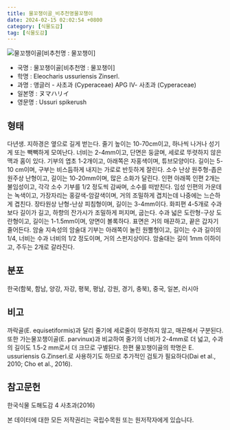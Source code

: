 ```yaml
---
title: 물꼬챙이골_비추천명물꼬챙이
date: 2024-02-15 02:02:54 +0800
category: [식물도감]
tag: [식물도감]
---
```




![물꼬챙이골[비추천명 : 물꼬챙이]](/fileUpload/plants/basic/Cyperaceae/Eleocharis/5754/1_th2.JPG)
- 국명 : 물꼬챙이골[비추천명 : 물꼬챙이]
- 학명 : Eleocharis ussuriensis Zinserl.
- 과명 : 앵글러 - 사초과 (Cyperaceae) APG Ⅳ- 사초과 (Cyperaceae)
- 일본명 : ヌマハリイ
- 영문명 : Ussuri spikerush


## 형태
다년생. 지하경은 옆으로 길게 벋는다. 줄기 높이는 10-70cm이고, 하나씩 나거나 성기게 또는 빽빽하게 모여난다. 너비는 2-4mm이고, 단면은 둥글며, 세로로 뚜렷하지 않은 맥과 홈이 있다. 기부의 엽초 1-2개이고, 아래쪽은 자홍색이며, 튜브모양이다. 길이는 5-10 cm이며, 구부는 비스듬하게 내지는 가로로 반듯하게 잘린다. 소수 난상 원주형-좁은 원주상 난형이고, 길이는 10-20mm이며, 많은 소화가 달린다. 인편 아래쪽 인편 2개는 불임성이고, 각각 소수 기부를 1/2 정도씩 감싸며, 소수를 떠받친다. 임성 인편의 가운데는 녹색이고, 가장자리는 홍갈색-암갈색이며, 거의 조밀하게 겹치는데 나중에는 느슨하게 겹친다. 장타원상 난형-난상 피침형이며, 길이는 3-4mm이다. 화피편 4-5개로 수과보다 길이가 길고, 하향의 잔가시가 조밀하게 퍼지며, 굽는다. 수과 넓은 도란형-구상 도란형이고, 길이는 1-1.5mm이며, 양면이 볼록하다. 표면은 거의 매끈하고, 끝은 갑자기 줄어든다. 암술 지속성의 암술대 기부는 아래쪽이 눌린 원뿔형이고, 길이는 수과 길이의 1/4, 너비는 수과 너비의 1/2 정도이며, 거의 스펀지상이다. 암술대는 길이 1mm 이하이고, 주두는 2개로 갈라진다.
## 분포
한국(함북, 함남, 양강, 자강, 평북, 평남, 강원, 경기, 충북), 중국, 일본, 러시아
## 비고
까락골(E. equisetiformis)과 달리 줄기에 세로줄이 뚜렷하지 않고, 매끈해서 구분된다. 또한 가는물꼬챙이골(E. parvinux)과 비교하여 줄기의 너비가 2-4mm로 더 넓고, 수과의 길이도 1.5-2 mm로서 더 크므로 구별된다. 한편 물꼬챙이골의 학명은 E. ussuriensis G.Zinserl.로 사용하기도 하므로 추가적인 검토가 필요하다(Dai et al., 2010; Cho et al., 2016).
## 참고문헌
한국식물 도해도감 4 사초과(2016)






본 데이터에 대한 모든 저작권리는 국립수목원 또는 원저작자에게 있습니다.
